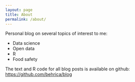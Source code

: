 ```yaml
---
layout: page
title: About
permalink: /about/
---
```


Personal blog on several topics of interest to me:

- Data science
- Open data
- R
- Food safety

The text and R code for all blog posts is available on github:
https://github.com/behrica/blog
